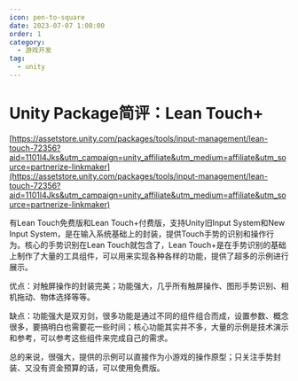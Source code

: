 ```yaml
---
icon: pen-to-square
date: 2023-07-07 1:00:00
order: 1
category:
  - 游戏开发
tag:
  - unity
---
```

# Unity Package简评：Lean Touch+

[https://assetstore.unity.com/packages/tools/input-management/lean-touch-72356?aid=1101l4Jks&utm_campaign=unity_affiliate&utm_medium=affiliate&utm_source=partnerize-linkmaker](https://assetstore.unity.com/packages/tools/input-management/lean-touch-72356?aid=1101l4Jks&utm_campaign=unity_affiliate&utm_medium=affiliate&utm_source=partnerize-linkmaker)

有Lean Touch免费版和Lean Touch+付费版，支持Unity旧Input System和New Input System，是在输入系统基础上的封装，提供Touch手势的识别和操作行为。核心的手势识别在Lean Touch就包含了，Lean Touch+是在手势识别的基础上制作了大量的工具组件，可以用来实现各种各样的功能，提供了超多的示例进行展示。

优点：对触屏操作的封装完美；功能强大，几乎所有触屏操作、图形手势识别、相机拖动、物体选择等等。

缺点：功能强大是双刃剑，很多功能是通过不同的组件组合而成，设置参数、概念很多，要搞明白也需要花一些时间；核心功能其实并不多，大量的示例是技术演示和参考，可以参考这些组件来完成自己的需求。

总的来说，很强大，提供的示例可以直接作为小游戏的操作原型；只关注手势封装、又没有资金预算的话，可以使用免费版。